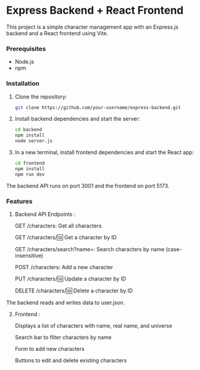 # Express Backend + React Frontend

This project is a simple character management app with an Express.js backend and a React frontend using Vite.

### Prerequisites

* Node.js
* npm

### Installation

1. Clone the repository:
   ```sh
   git clone https://github.com/your-username/express-backend.git
   ```
2. Install backend dependencies and start the server:
   ```sh
   cd backend
   npm install
   node server.js
   ```
3. In a new terminal, install frontend dependencies and start the React app:
   ```sh
   cd frontend
   npm install
   npm run dev
   ```
   
The backend API runs on port 3001 and the frontend on port 5173.

### Features
1. Backend API Endpoints :

    GET /characters: Get all characters

    GET /characters/:id: Get a character by ID

    GET /characters/search?name=: Search characters by name (case-insensitive)

    POST /characters: Add a new character

    PUT /characters/:id: Update a character by ID

    DELETE /characters/:id: Delete a character by ID

The backend reads and writes data to user.json.

2. Frontend :

    Displays a list of characters with name, real name, and universe

    Search bar to filter characters by name

    Form to add new characters

    Buttons to edit and delete existing characters


